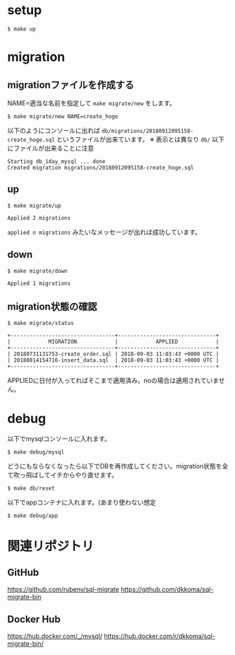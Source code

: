 # setup

```
$ make up
```

# migration

## migrationファイルを作成する

NAME=適当な名前を指定して `make migrate/new` をします。
```
$ make migrate/new NAME=create_hoge
```

以下のようにコンソールに出れば `db/migrations/20180912095158-create_hoge.sql` というファイルが出来ています。
※ 表示とは異なり `db/` 以下にファイルが出来ることに注意
```
Starting db_1day_mysql ... done
Created migration migrations/20180912095158-create_hoge.sql
```

## up

```
$ make migrate/up

Applied 2 migrations
```

`applied n migrations` みたいなメッセージが出れば成功しています。

## down

```
$ make migrate/down

Applied 1 migrations
```

## migration状態の確認

```
$ make migrate/status

+---------------------------------+-------------------------------+
|            MIGRATION            |            APPLIED            |
+---------------------------------+-------------------------------+
| 20180731131753-create_order.sql | 2018-09-03 11:03:43 +0000 UTC |
| 20180814154716-insert_data.sql  | 2018-09-03 11:03:43 +0000 UTC |
+---------------------------------+-------------------------------+
```

APPLIEDに日付が入ってればそこまで適用済み。noの場合は適用されていません。

# debug

以下でmysqlコンソールに入れます。
```
$ make debug/mysql
```

どうにもならなくなったら以下でDBを再作成してください。migration状態を全て吹っ飛ばしてイチからやり直せます。
```
$ make db/reset
```

以下でappコンテナに入れます。(あまり使わない想定
```
$ make debug/app
```

# 関連リポジトリ

## GitHub

https://github.com/rubenv/sql-migrate
https://github.com/dkkoma/sql-migrate-bin

## Docker Hub

https://hub.docker.com/_/mysql/
https://hub.docker.com/r/dkkoma/sql-migrate-bin/
